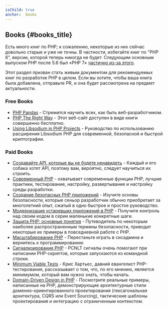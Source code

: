 ```yaml
---
isChild: true
anchor:  books
---
```


## Books {#books_title}

Есть много книг по PHP; к сожалению, некоторые из них сейчас довольно старые и уже не точны. В частности, избегайте книг
по "PHP 6", версии, которой теперь никогда не будет. Следующим основным выпуском PHP после 5.6 был «PHP 7»
[частично из-за этого](https://wiki.php.net/rfc/php6).

Этот раздел призван стать живым документом для рекомендуемых книг по разработке PHP в целом. Если вы хотите, чтобы ваша
книга была добавлена, отправьте PR, и она будет рассмотрена на предмет актуальности.

### Free Books

* [PHP Pandas](https://daylerees.com/php-pandas/) - Стремится научить всех, как быть веб-разработчиком.
* [PHP The Right Way](https://leanpub.com/phptherightway/) - Этот веб-сайт доступен в виде книги совершенно бесплатно.
* [Using Libsodium in PHP Projects](https://paragonie.com/book/pecl-libsodium) - Руководство по использованию расширения
Libsodium PHP для современной, безопасной и быстрой криптографии.

### Paid Books

* [Создавайте API, которые вы не будете ненавидеть](https://apisyouwonthate.com/) - Каждый и его собака хотят API,
поэтому вам, вероятно, следует научиться их строить.
* [Современный PHP](https://www.oreilly.com/library/view/modern-php/9781491905173/) - охватывает современные функции PHP, лучшие практики, тестирование, настройку, развертывание и настройку среды разработки.
* [Создание безопасных PHP приложений](https://leanpub.com/buildingsecurephpapps) - Изучите основы безопасности, которые сеньор
разработчик обычно приобретает за многолетний опыт, сжатый в одно быстрое и простое руководство.
* [Модернизация устаревших приложений в PHP](https://leanpub.com/mlaphp) - Получите контроль над своим кодом в серии
маленькие конкретные шаги.
* [Защита PHP: основные понятия](https://leanpub.com/securingphp-coreconcepts) - Путеводитель по некоторым наиболее распространенным
термины безопасности, приводит некоторые их примеры в повседневной работе с PHP.
* [Масштабирование PHP](https://www.scalingphpbook.com/) - Перестаньте играть в сисадмина и вернитесь к программированию
* [Сигнализирование PHP](https://leanpub.com/signalingphp) - PCNLT сигналы очень помогают при написании PHP-скриптов, которые
запускаются из командной строки.
* [Minimum Viable Tests](https://leanpub.com/minimumviabletests) - Крис Хартьес, давний евангелист PHP-тестирования, рассказывает о том, что, по его мнению, является минимумом, который вам нужно знать, чтобы начать.
* [Domain-Driven Design in PHP](https://leanpub.com/ddd-in-php) - Посмотрите реальные примеры, написанные на PHP, демонстрирующие архитектурные стили доменно-ориентированного проектирования (гексагональная архитектура, CQRS или Event Sourcing), тактические шаблоны проектирования и интеграцию с ограниченным контекстом.
